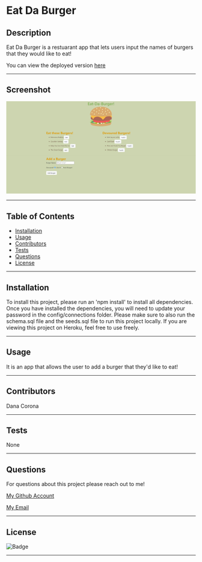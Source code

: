 # Eat Da Burger


## Description
Eat Da Burger is a restuarant app that lets users input the names of burgers that they would like to eat!

You can view the deployed version [here](https://git.heroku.com/afternoon-reaches-38518.git)

***
## Screenshot
![Screenshot](./public/assets/img/Eat-Da-Burger.png)

***
## Table of Contents
* [Installation](#installation)
* [Usage](#usage)
* [Contributors](#contributors)
* [Tests](#tests)
* [Questions](#questions)
* [License](#License)


***
## Installation
To install this project, please run an 'npm install' to install all dependencies. Once you have installed the dependencies, you will need to update your password in the config/connections folder. Please make sure to also run the schema.sql file and the seeds.sql file to run this project locally. If you are viewing this project on Heroku, feel free to use freely.


***
## Usage
It is an app that allows the user to add a burger that they'd like to eat!


***
## Contributors
Dana Corona


***
## Tests
None


***
## Questions
For questions about this project please reach out to me!

[My Github Account]('https://github.com/danacorona')

[My Email]('dana.d.corona@gmail.com')


***
## License
![Badge](https://img.shields.io/badge/license-MIT-blue.svg)

***
